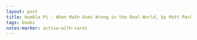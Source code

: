 ```yaml
---
layout: post
title: Humble Pi - When Math Goes Wrong in the Real World, by Matt Parker
tags: books
notes-marker: active-with-caret
---
```

